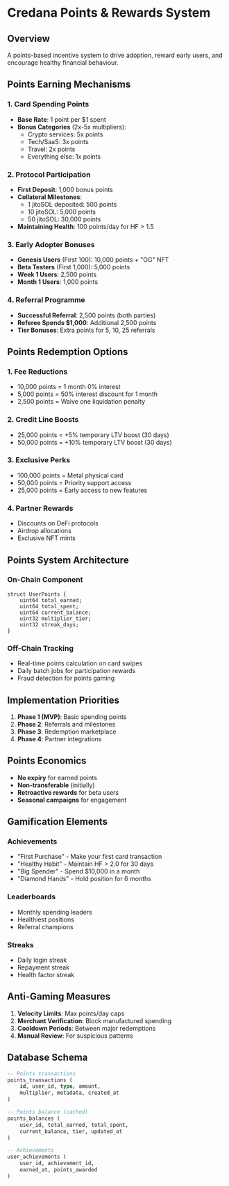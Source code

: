 # Credana Points & Rewards System

## Overview

A points-based incentive system to drive adoption, reward early users, and encourage healthy financial behaviour.

## Points Earning Mechanisms

### 1. Card Spending Points
- **Base Rate**: 1 point per $1 spent
- **Bonus Categories** (2x-5x multipliers):
  - Crypto services: 5x points
  - Tech/SaaS: 3x points
  - Travel: 2x points
  - Everything else: 1x points

### 2. Protocol Participation
- **First Deposit**: 1,000 bonus points
- **Collateral Milestones**:
  - 1 jitoSOL deposited: 500 points
  - 10 jitoSOL: 5,000 points
  - 50 jitoSOL: 30,000 points
- **Maintaining Health**: 100 points/day for HF > 1.5

### 3. Early Adopter Bonuses
- **Genesis Users** (First 100): 10,000 points + "OG" NFT
- **Beta Testers** (First 1,000): 5,000 points
- **Week 1 Users**: 2,500 points
- **Month 1 Users**: 1,000 points

### 4. Referral Programme
- **Successful Referral**: 2,500 points (both parties)
- **Referee Spends $1,000**: Additional 2,500 points
- **Tier Bonuses**: Extra points for 5, 10, 25 referrals

## Points Redemption Options

### 1. Fee Reductions
- 10,000 points = 1 month 0% interest
- 5,000 points = 50% interest discount for 1 month
- 2,500 points = Waive one liquidation penalty

### 2. Credit Line Boosts
- 25,000 points = +5% temporary LTV boost (30 days)
- 50,000 points = +10% temporary LTV boost (30 days)

### 3. Exclusive Perks
- 100,000 points = Metal physical card
- 50,000 points = Priority support access
- 25,000 points = Early access to new features

### 4. Partner Rewards
- Discounts on DeFi protocols
- Airdrop allocations
- Exclusive NFT mints

## Points System Architecture

### On-Chain Component
```solidity
struct UserPoints {
    uint64 total_earned;
    uint64 total_spent;
    uint64 current_balance;
    uint32 multiplier_tier;
    uint32 streak_days;
}
```

### Off-Chain Tracking
- Real-time points calculation on card swipes
- Daily batch jobs for participation rewards
- Fraud detection for points gaming

## Implementation Priorities

1. **Phase 1 (MVP)**: Basic spending points
2. **Phase 2**: Referrals and milestones  
3. **Phase 3**: Redemption marketplace
4. **Phase 4**: Partner integrations

## Points Economics

- **No expiry** for earned points
- **Non-transferable** (initially)
- **Retroactive rewards** for beta users
- **Seasonal campaigns** for engagement

## Gamification Elements

### Achievements
- "First Purchase" - Make your first card transaction
- "Healthy Habit" - Maintain HF > 2.0 for 30 days
- "Big Spender" - Spend $10,000 in a month
- "Diamond Hands" - Hold position for 6 months

### Leaderboards
- Monthly spending leaders
- Healthiest positions
- Referral champions

### Streaks
- Daily login streak
- Repayment streak
- Health factor streak

## Anti-Gaming Measures

1. **Velocity Limits**: Max points/day caps
2. **Merchant Verification**: Block manufactured spending
3. **Cooldown Periods**: Between major redemptions
4. **Manual Review**: For suspicious patterns

## Database Schema

```sql
-- Points transactions
points_transactions (
    id, user_id, type, amount, 
    multiplier, metadata, created_at
)

-- Points balance (cached)
points_balances (
    user_id, total_earned, total_spent,
    current_balance, tier, updated_at
)

-- Achievements
user_achievements (
    user_id, achievement_id, 
    earned_at, points_awarded
)
``` 